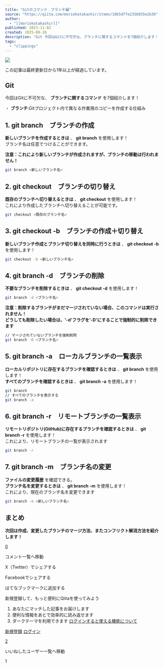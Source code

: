 ```yaml
---
title: "Gitのコマンド　ブランチ編"
source: "https://qiita.com/moriokatakashir/items/18b5dffe235b035e2b36"
author:
  - "[[moriokatakashir]]"
published: 2023-11-02
created: 2025-08-26
description: "Git 今回はGitに不可欠な、ブランチに関するコマンドを7個紹介します！ ・ブランチ:Gitプロジェクト内で異なる作業用のコピーを作成する仕組み 1. git branch ブランチの作成 新しいブランチを作成するときは、git branchを使用します！ ブランチ名..."
tags:
  - "clippings"
---
```

![](https://relay-dsp.ad-m.asia/dmp/sync/bizmatrix?pid=c3ed207b574cf11376&d=x18o8hduaj&uid=)

この記事は最終更新日から1年以上が経過しています。

## Git

今回はGitに不可欠な、 **ブランチに関するコマンド** を7個紹介します！

・ **ブランチ**:Gitプロジェクト内で異なる作業用のコピーを作成する仕組み

## 1\. git branch　ブランチの作成

**新しいブランチを作成するときは** 、 **git branch** を使用します！  
ブランチ名は任意でつけることができます。

**注意：これにより新しいブランチが作成されますが、ブランチの移動は行われません！**

```bash
git branch <新しいブランチ名>
```

## 2\. git checkout　ブランチの切り替え

**既存のブランチへ切り替えるときは** 、 **git checkout** を使用します！  
これにより作成したブランチへ切り替えることが可能です。

```bash
git checkout <既存のブランチ名>
```

## 3\. git checkout -b　ブランチの作成＋切り替え

**新しいブランチ作成とブランチ切り替えを同時に行うときは** 、 **git checkout -b** を使用します！

```bash
git checkout -b <新しいブランチ名>
```

## 4\. git branch -d　ブランチの削除

**不要なブランチを削除するときは** 、 **git checkout -d** を使用します！

```bash
git branch -d <ブランチ名>
```

**注意：削除するブランチがまだマージされていない場合、このコマンドは実行されません！**  
**どうしても削除したい場合は、'-d'フラグを'-D'にすることで強制的に削除できます**

```bash
// マージされていないブランチを強制削除
git branch -D <ブランチ名>
```

## 5\. git branch -a　ローカルブランチの一覧表示

**ローカルリポジトリに存在するブランチを確認するときは** 、 **git branch** を使用します！  
**すべてのブランチを確認するときは** 、 **git branch -a** を使用します！

```bash
git branch
// すべてのブランチを表示する
git branch -a
```

## 6\. git branch -r　リモートブランチの一覧表示

**リモートリポジトリ(GitHub)に存在するブランチを確認するときは** 、 **git branch -r** を使用します！  
これにより、リモートブランチの一覧が表示されます

```bash
git branch -r
```

## 7\. git branch -m　ブランチ名の変更

**ファイルの変更履歴** を確認できる。  
**ブランチ名を変更するときは** 、 **git branch -m** を使用します！  
これにより、現在のブランチ名を変更できます

```bash
git branch -m <新しいブランチ名>
```

## まとめ

**次回は作成、変更したブランチのマージ方法、またコンフリクト解消方法を紹介します！**

[0](https://qiita.com/moriokatakashir/items/#comments)

コメント一覧へ移動

X（Twitter）でシェアする

Facebookでシェアする

はてなブックマークに追加する

新規登録して、もっと便利にQiitaを使ってみよう

1. あなたにマッチした記事をお届けします
2. 便利な情報をあとで効率的に読み返せます
3. ダークテーマを利用できます
[ログインすると使える機能について](https://help.qiita.com/ja/articles/qiita-login-user)

[新規登録](https://qiita.com/signup?callback_action=login_or_signup&redirect_to=%2Fmoriokatakashir%2Fitems%2F18b5dffe235b035e2b36&realm=qiita) [ログイン](https://qiita.com/login?callback_action=login_or_signup&redirect_to=%2Fmoriokatakashir%2Fitems%2F18b5dffe235b035e2b36&realm=qiita)

[2](https://qiita.com/moriokatakashir/items/18b5dffe235b035e2b36/likers)

いいねしたユーザー一覧へ移動

1